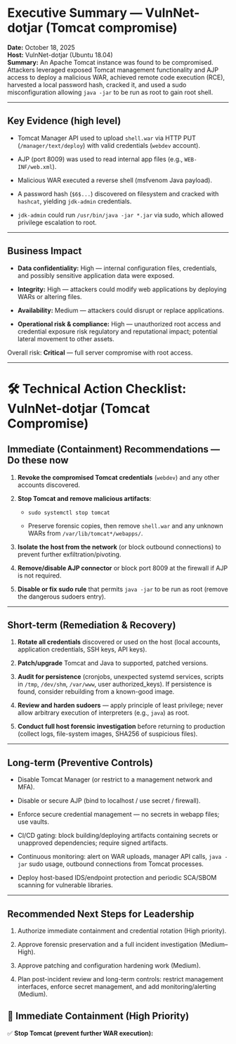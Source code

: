 # Executive Summary — VulnNet-dotjar (Tomcat compromise)

**Date:** October 18, 2025  
**Host:** VulnNet-dotjar (Ubuntu 18.04)  
**Summary:** An Apache Tomcat instance was found to be compromised. Attackers leveraged exposed Tomcat management functionality and AJP access to deploy a malicious WAR, achieved remote code execution (RCE), harvested a local password hash, cracked it, and used a sudo misconfiguration allowing `java -jar` to be run as root to gain root shell.

---

## Key Evidence (high level)

- Tomcat Manager API used to upload `shell.war` via HTTP PUT (`/manager/text/deploy`) with valid credentials (`webdev` account).
    
- AJP (port 8009) was used to read internal app files (e.g., `WEB-INF/web.xml`).
    
- Malicious WAR executed a reverse shell (msfvenom Java payload).
    
- A password hash (`$6$...`) discovered on filesystem and cracked with `hashcat`, yielding `jdk-admin` credentials.
    
- `jdk-admin` could run `/usr/bin/java -jar *.jar` via sudo, which allowed privilege escalation to root.
    

---

## Business Impact

- **Data confidentiality:** High — internal configuration files, credentials, and possibly sensitive application data were exposed.
    
- **Integrity:** High — attackers could modify web applications by deploying WARs or altering files.
    
- **Availability:** Medium — attackers could disrupt or replace applications.
    
- **Operational risk & compliance:** High — unauthorized root access and credential exposure risk regulatory and reputational impact; potential lateral movement to other assets.
    

Overall risk: **Critical** — full server compromise with root access.

---

# 🛠️ Technical Action Checklist: VulnNet-dotjar (Tomcat Compromise)

## Immediate (Containment) Recommendations — Do these now

1. **Revoke the compromised Tomcat credentials** (`webdev`) and any other accounts discovered.
    
2. **Stop Tomcat and remove malicious artifacts**:
    
    - `sudo systemctl stop tomcat`
        
    - Preserve forensic copies, then remove `shell.war` and any unknown WARs from `/var/lib/tomcat*/webapps/`.
        
3. **Isolate the host from the network** (or block outbound connections) to prevent further exfiltration/pivoting.
    
4. **Remove/disable AJP connector** or block port 8009 at the firewall if AJP is not required.
    
5. **Disable or fix sudo rule** that permits `java -jar` to be run as root (remove the dangerous sudoers entry).
    

---

## Short-term (Remediation & Recovery)

1. **Rotate all credentials** discovered or used on the host (local accounts, application credentials, SSH keys, API keys).
    
2. **Patch/upgrade** Tomcat and Java to supported, patched versions.
    
3. **Audit for persistence** (cronjobs, unexpected systemd services, scripts in `/tmp`, `/dev/shm`, `/var/www`, user authorized_keys). If persistence is found, consider rebuilding from a known-good image.
    
4. **Review and harden sudoers** — apply principle of least privilege; never allow arbitrary execution of interpreters (e.g., `java`) as root.
    
5. **Conduct full host forensic investigation** before returning to production (collect logs, file-system images, SHA256 of suspicious files).
    

---

## Long-term (Preventive Controls)

- Disable Tomcat Manager (or restrict to a management network and MFA).
    
- Disable or secure AJP (bind to localhost / use secret / firewall).
    
- Enforce secure credential management — no secrets in webapp files; use vaults.
    
- CI/CD gating: block building/deploying artifacts containing secrets or unapproved dependencies; require signed artifacts.
    
- Continuous monitoring: alert on WAR uploads, manager API calls, `java -jar` sudo usage, outbound connections from Tomcat processes.
    
- Deploy host-based IDS/endpoint protection and periodic SCA/SBOM scanning for vulnerable libraries.
    

---

## Recommended Next Steps for Leadership

1. Authorize immediate containment and credential rotation (High priority).
    
2. Approve forensic preservation and a full incident investigation (Medium–High).
    
3. Approve patching and configuration hardening work (Medium).
    
4. Plan post-incident review and long-term controls: restrict management interfaces, enforce secret management, and add monitoring/alerting (Medium).

## 🔴 Immediate Containment (High Priority)

✅ **Stop Tomcat (prevent further WAR execution):**